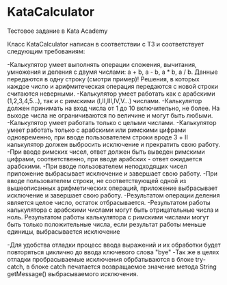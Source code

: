 # KataCalculator
Тестовое задание в Kata Academy

Класс KataCalculator написан в соответствии с ТЗ и соответствует следующим требованиям:

-Калькулятор умеет выполнять операции сложения, вычитания, умножения и деления с двумя числами: a + b, a - b, a * b, a / b. Данные передаются в одну строку (смотри пример)! Решения, в которых каждое число и арифмитеческая операция передаются с новой строки считаются неверными.
-Калькулятор умеет работать как с арабскими (1,2,3,4,5…), так и с римскими (I,II,III,IV,V…) числами.
-Калькулятор должен принимать на вход числа от 1 до 10 включительно, не более. На выходе числа не ограничиваются по величине и могут быть любыми.
-Калькулятор умеет работать только с целыми числами.
-Калькулятор умеет работать только с арабскими или римскими цифрами одновременно, при вводе пользователем строки вроде 3 + II калькулятор должен выбросить исключение и прекратить свою работу.
-При вводе римских чисел, ответ должен быть выведен римскими цифрами, соответственно, при вводе арабских - ответ ожидается арабскими.
-При вводе пользователем неподходящих чисел приложение выбрасывает исключение и завершает свою работу.
-При вводе пользователем строки, не соответствующей одной из вышеописанных арифметических операций, приложение выбрасывает исключение и завершает свою работу.
-Результатом операции деления является целое число, остаток отбрасывается.
-Результатом работы калькулятора с арабскими числами могут быть отрицательные числа и ноль. Результатом работы калькулятора с римскими числами могут быть только положительные числа, если результат работы меньше единицы, выбрасывается исключение

-Для удобства отладки процесс ввода выражений и их обработки будет повторяться циклично до ввода ключевого слова "bye"
-Так же в целях отладки пробрасываемые исключения обрбатываются в блоке try-catch, в блоке catch печатается возвращаемое значение метода String getMessage() выбрасываемого исключения.